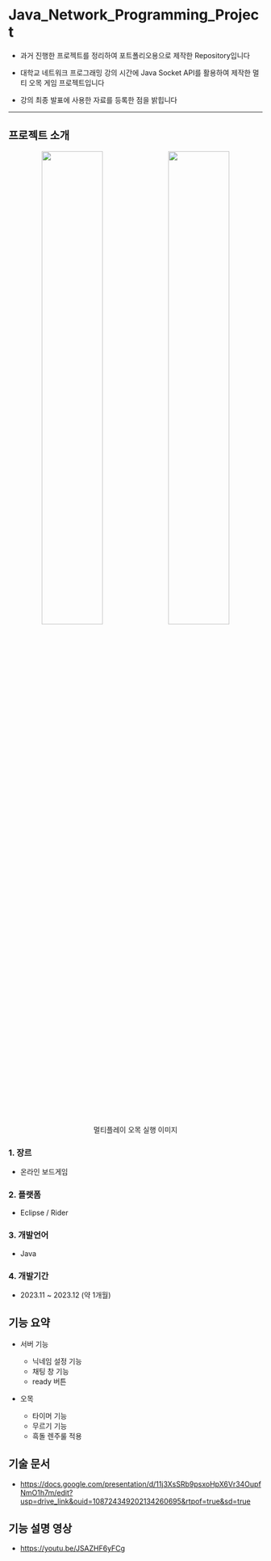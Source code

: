 # Java_Network_Programming_Project

+ 과거 진행한 프로젝트를 정리하여 포트폴리오용으로 제작한 Repository입니다

+ 대학교 네트워크 프로그래밍 강의 시간에 Java Socket API를 활용하여 제작한 멀티 오목 게임 프로젝트입니다

+ 강의 최종 발표에 사용한 자료를 등록한 점을 밝힙니다
---

## 프로젝트 소개
<div align="center">
  <img width="49%" src="https://github.com/user-attachments/assets/3f840544-296a-4f89-b724-6151b548f046">
  <img width="49%" src="https://github.com/user-attachments/assets/5f7f5692-cf17-4c61-bd52-6bfb28bbbc1c">
  <p>멀티플레이 오목 실행 이미지</p>
</div>

### 1. 장르
  + 온라인 보드게임

### 2. 플랫폼
  + Eclipse / Rider

### 3. 개발언어
  + Java

### 4. 개발기간
  + 2023.11 ~ 2023.12 (약 1개월)

## 기능 요약
  + 서버 기능
    + 닉네임 설정 기능
    + 채팅 창 기능
    + ready 버튼

  + 오목
    + 타이머 기능
    + 무르기 기능
    + 흑돌 렌주룰 적용

## 기술 문서
+ https://docs.google.com/presentation/d/11j3XsSRb9psxoHpX6Vr34OupfNmO1h7m/edit?usp=drive_link&ouid=108724349202134260695&rtpof=true&sd=true

## 기능 설명 영상
+ https://youtu.be/JSAZHF6yFCg
